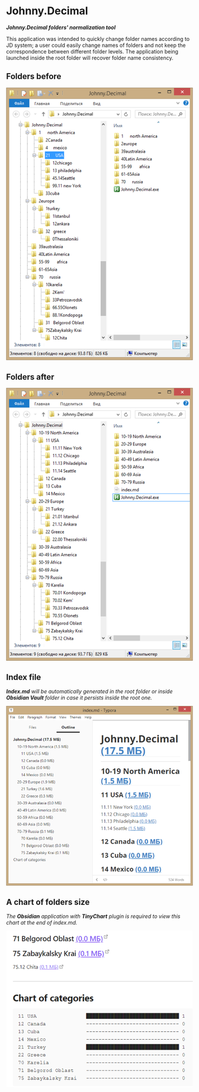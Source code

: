# Johnny.Decimal

___Johnny.Decimal folders' normalization tool___

This application was intended to quickly change folder names according to JD system; a user could easily change names of folders and not keep the correspondence between different folder levels. The application being launched inside the root folder will recover folder name consistency.



## Folders before
![Befor](1befor.png)



## Folders after

![After](2after.png)



## Index file

_**Index.md** will be automatically generated in the root folder or inside **Obsidian Vault** folder in case it persists inside the root one._



![Index.md](3index.png)



## A chart of folders size 

_The **Obsidian** application with **TinyChart** plugin is required to view this chart at the end of index.md._

![Chart](4tinychart.png)
